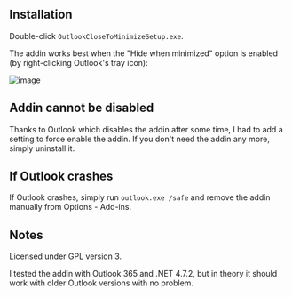 Installation
------------

Double-click `OutlookCloseToMinimizeSetup.exe`.

The addin works best when the "Hide when minimized" option is enabled (by right-clicking Outlook's tray icon):

![image](https://user-images.githubusercontent.com/1257909/134686359-b6df9c6f-364e-4c40-9d9a-ec67cb0fa3bd.png)

Addin cannot be disabled
------------------------

Thanks to Outlook which disables the addin after some time, I had to add a setting to force enable the addin.
If you don't need the addin any more, simply uninstall it.

If Outlook crashes
------------------

If Outlook crashes, simply run `outlook.exe /safe` and remove the addin manually from Options - Add-ins.

Notes
-----

Licensed under GPL version 3.

I tested the addin with Outlook 365 and .NET 4.7.2, but in theory it should work with older Outlook versions with no problem.
